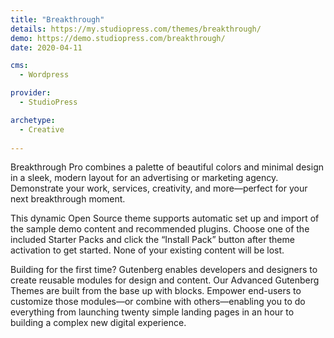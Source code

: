 ```yaml
---
title: "Breakthrough"
details: https://my.studiopress.com/themes/breakthrough/
demo: https://demo.studiopress.com/breakthrough/
date: 2020-04-11

cms: 
  - Wordpress

provider: 
  - StudioPress

archetype:
  - Creative
  
---
```


Breakthrough Pro combines a palette of beautiful colors and minimal design in a sleek, modern layout for an advertising or marketing agency. Demonstrate your work, services, creativity, and more—perfect for your next breakthrough moment.

This dynamic Open Source theme supports automatic set up and import of the sample demo content and recommended plugins. Choose one of the included Starter Packs and click the “Install Pack” button after theme activation to get started. None of your existing content will be lost.

Building for the first time? Gutenberg enables developers and designers to create reusable modules for design and content. Our Advanced Gutenberg Themes are built from the base up with blocks. Empower end-users to customize those modules—or combine with others—enabling you to do everything from launching twenty simple landing pages in an hour to building a complex new digital experience.
